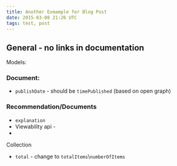 ```yaml
---
title: Another Exmample for Blog Post
date: 2015-03-08 21:26 UTC
tags: test, post
---
```


## General - no links in documentation

Models:

<!--more-->

### Document:

- `publishDate` - should be `timePublished` (based on open graph)


### Recommendation/Documents

- `explanation`
- Viewability api - 
-               


Collection
- `total` - change to `totalItems`\\`numberOfItems`

